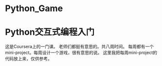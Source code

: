 Python_Game
===========
# Python交互式编程入门

这是Coursera上的一门课。
老师们都挺有意思的。共八周时间。
每周都有一个mini-project。每周设计一个游戏，很有意思的说。
这里我把每周mini-project的代码放上来，仅供参考。
